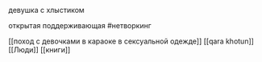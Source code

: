 девушка с хлыстиком

открытая поддерживающая
 #нетворкинг 

[[поход с девочками в караоке в сексуальной одежде]]
[[qara khotun]]
[[Люди]]
[[книги]]